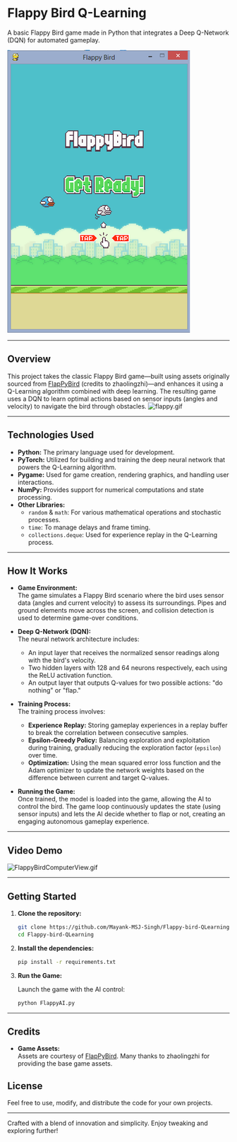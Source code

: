 # Flappy Bird Q-Learning

A basic Flappy Bird game made in Python that integrates a Deep Q-Network (DQN) for automated gameplay.

![Screenshot](extras/Screenshot_1.png)

---

## Overview

This project takes the classic Flappy Bird game—built using assets originally sourced from [FlapPyBird](https://github.com/zhaolingzhi/FlapPyBird-master) (credits to zhaolingzhi)—and enhances it using a Q-Learning algorithm combined with deep learning. The resulting game uses a DQN to learn optimal actions based on sensor inputs (angles and velocity) to navigate the bird through obstacles.
![flappy.gif](extras/flappy.gif)

---

## Technologies Used

- **Python:** The primary language used for development.
- **PyTorch:** Utilized for building and training the deep neural network that powers the Q-Learning algorithm.
- **Pygame:** Used for game creation, rendering graphics, and handling user interactions.
- **NumPy:** Provides support for numerical computations and state processing.
- **Other Libraries:** 
  - `random` & `math`: For various mathematical operations and stochastic processes.
  - `time`: To manage delays and frame timing.
  - `collections.deque`: Used for experience replay in the Q-Learning process.

---

## How It Works

- **Game Environment:**  
  The game simulates a Flappy Bird scenario where the bird uses sensor data (angles and current velocity) to assess its surroundings. Pipes and ground elements move across the screen, and collision detection is used to determine game-over conditions.

- **Deep Q-Network (DQN):**  
  The neural network architecture includes:
  - An input layer that receives the normalized sensor readings along with the bird's velocity.
  - Two hidden layers with 128 and 64 neurons respectively, each using the ReLU activation function.
  - An output layer that outputs Q-values for two possible actions: "do nothing" or "flap."

- **Training Process:**  
  The training process involves:
  - **Experience Replay:** Storing gameplay experiences in a replay buffer to break the correlation between consecutive samples.
  - **Epsilon-Greedy Policy:** Balancing exploration and exploitation during training, gradually reducing the exploration factor (`epsilon`) over time.
  - **Optimization:** Using the mean squared error loss function and the Adam optimizer to update the network weights based on the difference between current and target Q-values.

- **Running the Game:**  
  Once trained, the model is loaded into the game, allowing the AI to control the bird. The game loop continuously updates the state (using sensor inputs) and lets the AI decide whether to flap or not, creating an engaging autonomous gameplay experience.

---

## Video Demo

![FlappyBirdComputerView.gif](extras/FlappyBirdComputerView.gif)

---

## Getting Started

1. **Clone the repository:**

   ```bash
   git clone https://github.com/Mayank-MSJ-Singh/Flappy-bird-QLearning.git
   cd Flappy-bird-QLearning
   ```

2. **Install the dependencies:**

   ```bash
   pip install -r requirements.txt
   ```

3. **Run the Game:**

   Launch the game with the AI control:

   ```bash
   python FlappyAI.py
   ```

---
## Credits

- **Game Assets:**  
  Assets are courtesy of [FlapPyBird](https://github.com/zhaolingzhi/FlapPyBird-master). Many thanks to zhaolingzhi for providing the base game assets.

## License

Feel free to use, modify, and distribute the code for your own projects.

---

Crafted with a blend of innovation and simplicity. Enjoy tweaking and exploring further!
